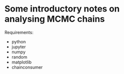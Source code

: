 # Some introductory notes on analysing MCMC chains

Requirements:
* python
* jupyter
* numpy
* random
* matplotlib
* chainconsumer 

